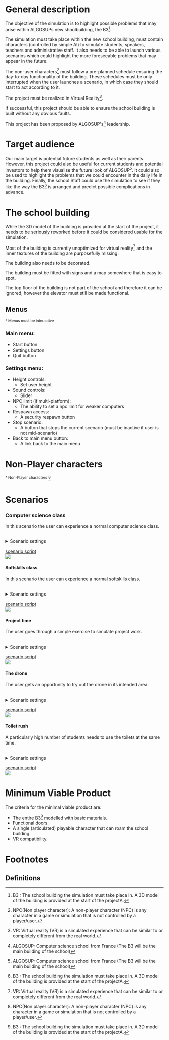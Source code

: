 # General description

The objective of the simulation is to highlight possible problems that may arise within ALGOSUPs new shoolbuilding, the B3[^4].

The simulation must take place within the new school building, must contain characters (controlled by simple AI) to simulate students, speakers, teachers and administrative staff.
It also needs to be able to launch various scenarios which could highlight the more foreseeable problems that may appear in the future.

The non-user characters[^2] must follow a pre-planned schedule ensuring the day-to-day functionality of the building. These schedules must be only interrupted when the user launches a scenario, in which case they should start to act according to it.

The project must be realized in Virtual Reality[^1].

If successful, this project should be able to ensure the school building is built without any obvious faults.

This project has been proposed by ALGOSUP's[^3] leadership.

# Target audience
Our main target is  potential future students as well as their parents. However, this project could also be useful for current students and potential investors to help them visualise the future look of ALGOSUP[^3]. It could also be used to highlight the problems that we could encounter in the daily life in the building. Finally, the school Staff could use the simulation to see if they like the way the B3[^4] is arranged and predict possible complications in advance.

# The school building
While the 3D model of the building is provided at the start of the project, it needs to be seriously reworked before it could be considered usable for the simulation.

Most of the building is currently unoptimized for virtual reality[^1] and the inner textures of the building are purposefully missing.

The building also needs to be decorated.

The building must be fitted with signs and a map somewhere that is easy to spot.

The top floor of the building is not part of the school and therefore it can be ignored, however the elevator must still be made functional.

## Menus
<sup>* Menus must be interactive <sup>
<!-- Came back here to specify how menus are accessed, how it should look etc.. -->

### Main menu:
- Start button
- Settings button
- Quit button


### Settings menu:
- Height controls:
  - Set user height
- Sound controls:
  - Slider
- NPC limit (if multi-platform):
  - The ability to set a npc limit for weaker computers
- Respawn access:
  - A security respawn button
- Stop scenario:
  - A button that stops the current scenario (must be inactive if user is not mid-scenario)
- Back to main menu button:
  - A link back to the main menu


# Non-Player characters

<sup>* Non-Player characters</sup> [^2]

# Scenarios

### **Computer science class**

In this scenario the user can experience a normal computer science class.

<br>

<details>
<summary>Scenario settings</summary>
None
</details>

<u>scenario script</u><br>
<img src="img/PNGS FUNCTIONAL/Computer science class_PL.png">

#### **Softskills class**

In this scenario the user can experience a normal softskills class.

<br>

<details>
<summary>Scenario settings</summary>
None
</details>


<u>scenario script</u><br>
<img src="img/PNGS FUNCTIONAL/Soft skills_PL.png">

#### **Project time**

The user goes through a simple exercise to simulate project work.

<br>

<details>
<summary>Scenario settings</summary>
None
</details>

<u>scenario script</u><br>
<img src="img/PNGS FUNCTIONAL/Project time_PL.png">


#### **The drone**

The user gets an opportunity to try out the drone in its intended area.

<br>

<details>
<summary>Scenario settings</summary>
None
</details>

<u>scenario script</u><br>
<img src="img/PNGS FUNCTIONAL/Drone_PL.png">

#### **Toilet rush**

A particularly high number of students needs to use the toilets at the same time.

<br>

<details>
<summary>Scenario settings</summary>

- Number of students
- The amount of time each student takes
</details>

<u>scenario script</u><br>
<img src="img/PNGS FUNCTIONAL/ToiletRush_PL.png">


# Minimum Viable Product	

The criteria for the minimal viable product are:
* The entire B3[^4] modelled with basic materials.
* Functional doors.
* A single (articulated) playable character that can roam the school building.
* VR compatibility.


# Footnotes

## Definitions

[^1]: VR: Virtual reality (VR) is a simulated experience that can be similar to or completely different from the real world.
[^2]: NPC(Non player character): A non-player character (NPC) is any character in a game or simulation that is not controlled by a player/user.
[^3]: ALGOSUP: Computer science school from France (The B3 will be the main building of the school)
[^4]: B3 : The school building the simulation must take place in. A 3D model of the building is provided at the start of the projectA.







